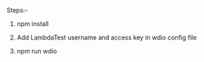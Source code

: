 Steps:-
1. npm install
2. Add LambdaTest username and access key in wdio config file
   
3. npm run wdio
